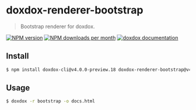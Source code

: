 # doxdox-renderer-bootstrap

> Bootstrap renderer for doxdox.

[![NPM version](https://img.shields.io/npm/v/doxdox-renderer-bootstrap?style=flat-square)](https://www.npmjs.org/package/doxdox-renderer-bootstrap)
[![NPM downloads per month](https://img.shields.io/npm/dm/doxdox-renderer-bootstrap?style=flat-square)](https://www.npmjs.org/package/doxdox-renderer-bootstrap)
[![doxdox documentation](https://img.shields.io/badge/doxdox-documentation-%23E85E95?style=flat-square)](https://doxdox.org)

## Install

```bash
$ npm install doxdox-cli@v4.0.0-preview.18 doxdox-renderer-bootstrap@v4.0.0-preview.18 --save-dev
```

## Usage

```bash
$ doxdox -r bootstrap -o docs.html
```
